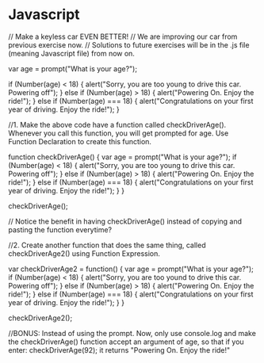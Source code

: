 # Javascript

// Make a keyless car EVEN BETTER!
// We are improving our car from previous exercise now.
// Solutions to future exercises will be in the .js file (meaning Javascript file) from now on.

var age = prompt("What is your age?");

if (Number(age) < 18) {
	alert("Sorry, you are too young to drive this car. Powering off");
} else if (Number(age) > 18) {
	alert("Powering On. Enjoy the ride!");
} else if (Number(age) === 18) {
	alert("Congratulations on your first year of driving. Enjoy the ride!");
}

//1. Make the above code have a function called checkDriverAge(). Whenever you call this function, you will get prompted for age. Use Function Declaration to create this function.

function checkDriverAge() {
    var age = prompt("What is your age?");
    if (Number(age) < 18) {
        alert("Sorry, you are too young to drive this car. Powering off");
    } else if (Number(age) > 18) {
        alert("Powering On. Enjoy the ride!");
    } else if (Number(age) === 18) {
        alert("Congratulations on your first year of driving. Enjoy the ride!");
    }
}

checkDriverAge();


// Notice the benefit in having checkDriverAge() instead of copying and pasting the function everytime?

//2. Create another function that does the same thing, called checkDriverAge2() using Function Expression.

var checkDriverAge2 = function() {
	var age = prompt("What is your age?");
	if (Number(age) < 18) {
		alert("Sorry, you are too yound to drive this car. Powering off");
	} else if (Number(age) > 18) {
		alert("Powering On. Enjoy the ride!");
	} else if (Number(age) === 18) {
		alert("Congratulations on your first year of driving. Enjoy the ride!");
	}
}

checkDriverAge2();

//BONUS: Instead of using the prompt. Now, only use console.log and make the checkDriverAge() function accept an argument of age, so that if you enter:
checkDriverAge(92);
it returns "Powering On. Enjoy the ride!"